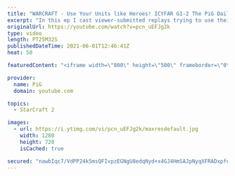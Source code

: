 ```yaml
---
title: "WARCRAFT - Use Your Units like Heroes! ICYFAR G1-2 The PiG Daily #168"
excerpt: "In this ep I cast viewer-submitted replays trying to use their units like warcraft heroes! The aim was to win with as few units as possible!\r \r Follow me on social media to keep up to date: https://twitter.com/x5_PiG https://twitter.com/x5_PiG https://www.instagram.com/pigsc2/\r \r Use this link to join"
originalUrl: https://youtube.com/watch?v=pcn_uEFJg2k
type: video
length: PT25M32S
publishedDateTime: 2021-06-01T12:46:41Z
heat: 50

featuredContent: "<iframe width=\"800\" height=\"500\" frameborder=\"0\" src=\"https://www.youtube.com/embed/pcn_uEFJg2k\" allow=\"accelerometer; autoplay; encrypted-media; gyroscope; picture-in-picture\" allowfullscreen></iframe>"

provider:
  name: PiG
  domain: youtube.com

topics:
  - StarCraft 2

images:
  - url: https://i.ytimg.com/vi/pcn_uEFJg2k/maxresdefault.jpg
    width: 1280
    height: 720
    isCached: true

secured: "nawbIqc7/VdPP24k5msQFIvpzEGNgU8edqNyd+x4GJ4HmSAJpNyqXFRADxpfoHJB8yw0eCQA7nIHnyG2r0VdbfS5kVLDXgljNL2AaxeAco8TeWxiYRgC0qjJdXwbY8xLVb8mRn2QFx6O6d2t+tMr3M16WaepFR8imJRwqHm95UuE7OdpgJ0/G3zQROSlxRnq7+zNaD6M/sAN8a0sv4ILYH4kuA+yZYf5qTzd9ACXHcHAC1BzU3MeiqDbE8xH0oXOT6gdcAmxPr+QaQGjNpynKODPAAbcb+Le0revc2Z2AhPkuoTa01PJi9lDw4bCjSlJgm1/RSTNmdZZszDHgMLjTgCNdl22swhm1aDRflytrp8Ws3RZB5dTk+XOuhFWayri53RNG8e7urrFzeZnt0N5qekmW5c5mBuz4jvmjx2lpQo=;4zlJOII/pR9euqbWhGWUWA=="
---
```


